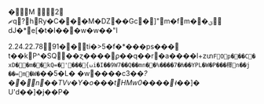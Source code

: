 � M
 2 ޗq?հRy�C��޵�M�DZ��Gc�]"m�fm��ؽ dJ�*e[�t�I���w�w��"I

2.24.22.7891� �ti�>5�f�*���ps��� t��kP^�SQ��ɀ����ϼ��q��r�a����l+zտ`FOp���C�xD��m��kQ=�'���{ߎi�I��9W7��Q��mn��%����7�Ƕ��Y PL�W�P���䆁n��j
��=m�W�`��5�L� �w����c3��_?��\n��TVv�Y�o���tHMw0����˧_��]�
U'd��] �j��P�
